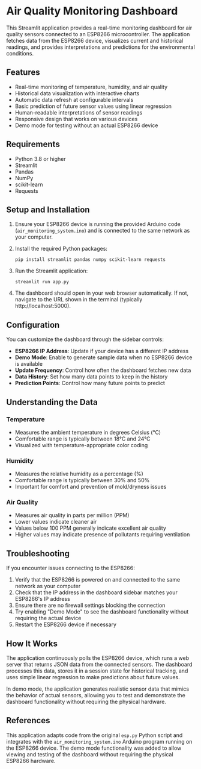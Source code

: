 # Air Quality Monitoring Dashboard

This Streamlit application provides a real-time monitoring dashboard for air quality sensors connected to an ESP8266 microcontroller. The application fetches data from the ESP8266 device, visualizes current and historical readings, and provides interpretations and predictions for the environmental conditions.

## Features

- Real-time monitoring of temperature, humidity, and air quality
- Historical data visualization with interactive charts
- Automatic data refresh at configurable intervals
- Basic prediction of future sensor values using linear regression
- Human-readable interpretations of sensor readings
- Responsive design that works on various devices
- Demo mode for testing without an actual ESP8266 device

## Requirements

- Python 3.8 or higher
- Streamlit
- Pandas
- NumPy
- scikit-learn
- Requests

## Setup and Installation

1. Ensure your ESP8266 device is running the provided Arduino code (`air_monitoring_system.ino`) and is connected to the same network as your computer.

2. Install the required Python packages:
   ```
   pip install streamlit pandas numpy scikit-learn requests
   ```

3. Run the Streamlit application:
   ```
   streamlit run app.py
   ```

4. The dashboard should open in your web browser automatically. If not, navigate to the URL shown in the terminal (typically http://localhost:5000).

## Configuration

You can customize the dashboard through the sidebar controls:

- **ESP8266 IP Address**: Update if your device has a different IP address
- **Demo Mode**: Enable to generate sample data when no ESP8266 device is available
- **Update Frequency**: Control how often the dashboard fetches new data
- **Data History**: Set how many data points to keep in the history
- **Prediction Points**: Control how many future points to predict

## Understanding the Data

### Temperature
- Measures the ambient temperature in degrees Celsius (°C)
- Comfortable range is typically between 18°C and 24°C
- Visualized with temperature-appropriate color coding

### Humidity
- Measures the relative humidity as a percentage (%)
- Comfortable range is typically between 30% and 50%
- Important for comfort and prevention of mold/dryness issues

### Air Quality
- Measures air quality in parts per million (PPM)
- Lower values indicate cleaner air
- Values below 100 PPM generally indicate excellent air quality
- Higher values may indicate presence of pollutants requiring ventilation

## Troubleshooting

If you encounter issues connecting to the ESP8266:

1. Verify that the ESP8266 is powered on and connected to the same network as your computer
2. Check that the IP address in the dashboard sidebar matches your ESP8266's IP address
3. Ensure there are no firewall settings blocking the connection
4. Try enabling "Demo Mode" to see the dashboard functionality without requiring the actual device
5. Restart the ESP8266 device if necessary

## How It Works

The application continuously polls the ESP8266 device, which runs a web server that returns JSON data from the connected sensors. The dashboard processes this data, stores it in a session state for historical tracking, and uses simple linear regression to make predictions about future values.

In demo mode, the application generates realistic sensor data that mimics the behavior of actual sensors, allowing you to test and demonstrate the dashboard functionality without requiring the physical hardware.

## References

This application adapts code from the original `esp.py` Python script and integrates with the `air_monitoring_system.ino` Arduino program running on the ESP8266 device. The demo mode functionality was added to allow viewing and testing of the dashboard without requiring the physical ESP8266 hardware.
